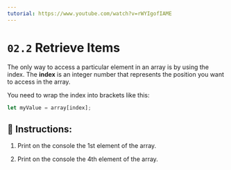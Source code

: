 ```yaml
---
tutorial: https://www.youtube.com/watch?v=rWYIgofIAME
---
```


# `02.2` Retrieve Items

The only way to access a particular element in an array is by using the index. The **index** is an integer number that represents the position you want to access in the array.

You need to wrap the index into brackets like this:

```js
let myValue = array[index];
```

## 📝 Instructions:

1. Print on the console the 1st element of the array.

2. Print on the console the 4th element of the array.
